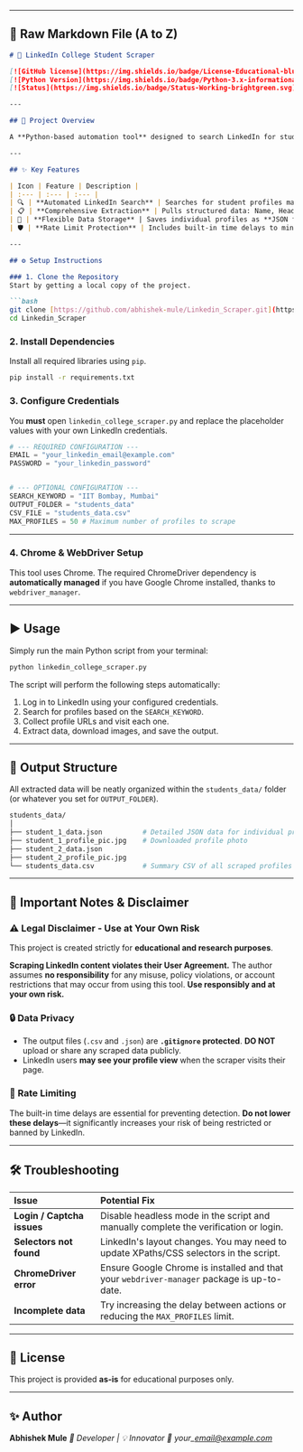 

-----

## 💾 Raw Markdown File (A to Z)

````markdown
# 🚀 LinkedIn College Student Scraper

[![GitHub license](https://img.shields.io/badge/License-Educational-blue.svg)](LICENSE)
[![Python Version](https://img.shields.io/badge/Python-3.x-informational.svg)](https://www.python.org/)
[![Status](https://img.shields.io/badge/Status-Working-brightgreen.svg)]()

---

## 🎯 Project Overview

A **Python-based automation tool** designed to search LinkedIn for students from a specific institution. It extracts detailed profile information for educational or research purposes, saving the data locally in secure formats.

---

## ✨ Key Features

| Icon | Feature | Description |
| :--- | :--- | :--- |
| 🔍 | **Automated LinkedIn Search** | Searches for student profiles matching the `SEARCH_KEYWORD`. |
| 📋 | **Comprehensive Extraction** | Pulls structured data: Name, Headline, "About" section, Education, Experience, and Profile Photos. |
| 💾 | **Flexible Data Storage** | Saves individual profiles as **JSON files** and generates a **summary CSV** for bulk analysis. |
| 🛡️ | **Rate Limit Protection** | Includes built-in time delays to minimize the risk of detection and restrictions. |

---

## ⚙️ Setup Instructions

### 1. Clone the Repository
Start by getting a local copy of the project.

```bash
git clone [https://github.com/abhishek-mule/Linkedin_Scraper.git](https://github.com/abhishek-mule/Linkedin_Scraper.git)
cd Linkedin_Scraper
````

### 2\. Install Dependencies

Install all required libraries using `pip`.

```bash
pip install -r requirements.txt
```

### 3\. Configure Credentials

You **must** open `linkedin_college_scraper.py` and replace the placeholder values with your own LinkedIn credentials.

```python
# --- REQUIRED CONFIGURATION ---
EMAIL = "your_linkedin_email@example.com"
PASSWORD = "your_linkedin_password"


# --- OPTIONAL CONFIGURATION ---
SEARCH_KEYWORD = "IIT Bombay, Mumbai"
OUTPUT_FOLDER = "students_data"
CSV_FILE = "students_data.csv"
MAX_PROFILES = 50 # Maximum number of profiles to scrape
```

-----

### 4\. Chrome & WebDriver Setup

This tool uses Chrome. The required ChromeDriver dependency is **automatically managed** if you have Google Chrome installed, thanks to `webdriver_manager`.

-----

## ▶️ Usage

Simply run the main Python script from your terminal:

```bash
python linkedin_college_scraper.py
```

The script will perform the following steps automatically:

1.  Log in to LinkedIn using your configured credentials.
2.  Search for profiles based on the `SEARCH_KEYWORD`.
3.  Collect profile URLs and visit each one.
4.  Extract data, download images, and save the output.

-----

## 📁 Output Structure

All extracted data will be neatly organized within the `students_data/` folder (or whatever you set for `OUTPUT_FOLDER`).

```bash
students_data/
│
├── student_1_data.json          # Detailed JSON data for individual profile
├── student_1_profile_pic.jpg    # Downloaded profile photo
├── student_2_data.json
├── student_2_profile_pic.jpg
└── students_data.csv            # Summary CSV of all scraped profiles
```

-----

## 🛑 Important Notes & Disclaimer

### ⚠️ Legal Disclaimer - Use at Your Own Risk

This project is created strictly for **educational and research purposes**.

**Scraping LinkedIn content violates their User Agreement.** The author assumes **no responsibility** for any misuse, policy violations, or account restrictions that may occur from using this tool. **Use responsibly and at your own risk.**

### 🔒 Data Privacy

  * The output files (`.csv` and `.json`) are **`.gitignore` protected**. **DO NOT** upload or share any scraped data publicly.
  * LinkedIn users **may see your profile view** when the scraper visits their page.

### 🐢 Rate Limiting

The built-in time delays are essential for preventing detection. **Do not lower these delays**—it significantly increases your risk of being restricted or banned by LinkedIn.

-----

## 🛠 Troubleshooting

| Issue | Potential Fix |
| :--- | :--- |
| **Login / Captcha issues** | Disable headless mode in the script and manually complete the verification or login. |
| **Selectors not found** | LinkedIn's layout changes. You may need to update XPaths/CSS selectors in the script. |
| **ChromeDriver error** | Ensure Google Chrome is installed and that your `webdriver-manager` package is up-to-date. |
| **Incomplete data** | Try increasing the delay between actions or reducing the `MAX_PROFILES` limit. |

-----

## 🧾 License

This project is provided **as-is** for educational purposes only.

-----

## ✨ Author

**Abhishek Mule**
*💼 Developer | 💡 Innovator*
*📧 your\_email@example.com*

```
```
